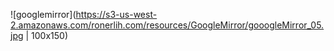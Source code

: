 ![googlemirror](https://s3-us-west-2.amazonaws.com/ronerlih.com/resources/GoogleMirror/gooogleMirror_05.jpg | 100x150)
